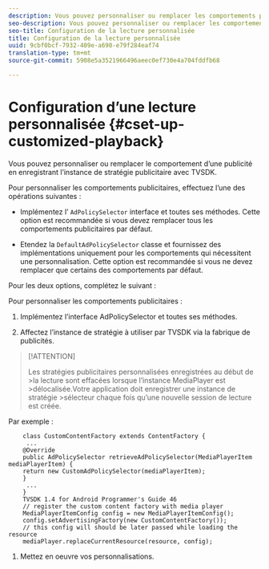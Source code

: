 ```yaml
---
description: Vous pouvez personnaliser ou remplacer les comportements publicitaires.
seo-description: Vous pouvez personnaliser ou remplacer les comportements publicitaires.
seo-title: Configuration de la lecture personnalisée
title: Configuration de la lecture personnalisée
uuid: 9cbf0bcf-7932-409e-a690-e79f284eaf74
translation-type: tm+mt
source-git-commit: 5908e5a3521966496aeec0ef730e4a704fddfb68

---
```



# Configuration d’une lecture personnalisée {#cset-up-customized-playback}

Vous pouvez personnaliser ou remplacer le comportement d’une publicité en enregistrant l’instance de stratégie publicitaire avec TVSDK.

Pour personnaliser les comportements publicitaires, effectuez l’une des opérations suivantes :

* Implémentez l’ `AdPolicySelector` interface et toutes ses méthodes.
Cette option est recommandée si vous devez remplacer tous les comportements publicitaires par défaut.

* Etendez la `DefaultAdPolicySelector` classe et fournissez des implémentations uniquement pour les comportements qui nécessitent une personnalisation.
Cette option est recommandée si vous ne devez remplacer que certains des comportements par défaut.

Pour les deux options, complétez le  suivant :

Pour personnaliser les comportements publicitaires :

1. Implémentez l’interface AdPolicySelector et toutes ses méthodes.

1. Affectez l’instance de stratégie à utiliser par TVSDK via la fabrique de publicités.

>[!ATTENTION]
>
>Les stratégies publicitaires personnalisées enregistrées au début de >la lecture sont effacées lorsque l’instance MediaPlayer est >délocalisée.Votre application doit enregistrer une instance de stratégie >sélecteur chaque fois qu’une nouvelle session de lecture est créée.

Par exemple :

```
    class CustomContentFactory extends ContentFactory {
     ...
    @Override
    public AdPolicySelector retrieveAdPolicySelector(MediaPlayerItem mediaPlayerItem) {
    return new CustomAdPolicySelector(mediaPlayerItem);
    }
     ...
    }
    TVSDK 1.4 for Android Programmer's Guide 46
    // register the custom content factory with media player
    MediaPlayerItemConfig config = new MediaPlayerItemConfig();
    config.setAdvertisingFactory(new CustomContentFactory());
    // this config will should be later passed while loading the resource
    mediaPlayer.replaceCurrentResource(resource, config);
```

1. Mettez en oeuvre vos personnalisations.